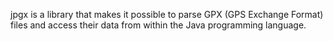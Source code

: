jpgx is a library that makes it possible to parse GPX (GPS Exchange Format) files and access their data from within the Java programming language.